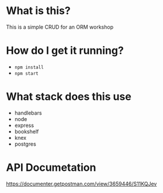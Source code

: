 # What is this?

This is a simple CRUD for an ORM workshop

# How do I get it running?

- `npm install`
- `npm start`

# What stack does this use

- handlebars
- node
- express
- bookshelf
- knex
- postgres

# API Documetation

https://documenter.getpostman.com/view/3659446/S11KQJev
